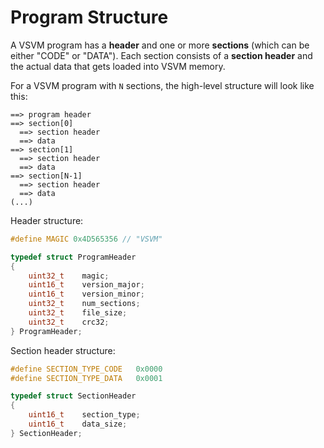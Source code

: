 # Program Structure

A VSVM program has a **header** and one or more **sections** (which can be either "CODE" or "DATA"). Each section consists of a **section header** and the actual data that gets loaded into VSVM memory.

For a VSVM program with `N` sections, the high-level structure will look like this:
```
==> program header
==> section[0]
  ==> section header
  ==> data
==> section[1]
  ==> section header
  ==> data
==> section[N-1]
  ==> section header
  ==> data
(...)
```

Header structure:
```C
#define MAGIC 0x4D565356 // "VSVM"

typedef struct ProgramHeader
{
    uint32_t    magic;
    uint16_t    version_major;
    uint16_t    version_minor;
    uint32_t    num_sections;
    uint32_t    file_size;
    uint32_t    crc32;
} ProgramHeader;
```

Section header structure:
```C
#define SECTION_TYPE_CODE   0x0000
#define SECTION_TYPE_DATA   0x0001

typedef struct SectionHeader
{
    uint16_t    section_type;
    uint16_t    data_size;
} SectionHeader;
```
